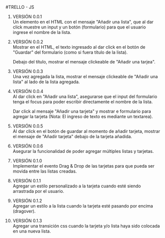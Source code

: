 #TRELLO - JS

1. VERSIÓN 0.0.1<br>
	Un elemento en el HTML con el mensaje "Añadir una lista", que al dar click muestre un input y un botón (formulario) para que el usuario ingrese el nombre de la lista.<br>

2. VERSIÓN 0.0.2<br>
	Mostrar en el HTML, el texto ingresado al dar click en el botón de "Guardar" del formulario (como si fuera título de la lista).<br>
	
	Debajo del título, mostrar el mensaje clickeable de "Añadir una tarjea".<br>

3. VERSIÓN 0.0.3<br>
	Una vez agregada la lista, mostrar el mensaje clickeable de "Añadir una lista" al lado de la lista agregada.<br>

4. VERSIÓN 0.0.4<br>
	Al dar click en "Añadir una lista", asegurarse que el input del formulario tenga el focus para poder escribir directamente el nombre de la lista.<br>
	
	Dar click al mensaje "Añadir una tarjeta" y mostrar e formulario para agregar la tarjeta (Nota: El ingreso de texto es mediante un textarea).<br>

5. VERSIÓN 0.0.5<br>
	Al dar click en el botón de guardar al momento de añadir tarjeta, mostrar el mensaje de "Añadir tarjeta" debajo de la tarjeta añadida.<br>

6. VERSIÓN 0.0.6<br>
	Asegurar la funcionalidad de poder agregar múltiples listas y tarjetas.<br>

7. VERSIÓN 0.1.0<br>
	Implementar el evento Drag & Drop de las tarjetas para que pueda ser movida entre las listas creadas.<br>

8. VERSIÓN 0.1.1 <br>
	Agregar un estilo personalizado a la tarjeta cuando esté siendo arrastrada por el usuario.<br>

9. VERSIÓN 0.1.2<br>
	Agregar un estilo a la lista cuando la tarjeta esté pasando por encima (dragover).<br>

10. VERSIÓN 0.1.3<br>
	Agregar una transición css cuando la tarjeta y/o lista haya sido colocada en una nueva lista.<br>